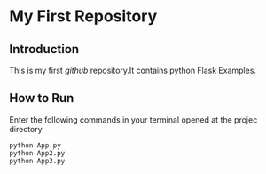 # My First Repository
## Introduction
This is my first *github* repository.It contains python Flask Examples.
## How to Run
Enter the following commands in your terminal opened at the projec directory
```
python App.py
python App2.py
python App3.py
```
